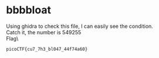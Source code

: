 # bbbbloat

Using ghidra to check this file, I can easily see the condition.\
Catch it, the number is 549255\
Flag\
```
picoCTF{cu7_7h3_bl047_44f74a60}
```
